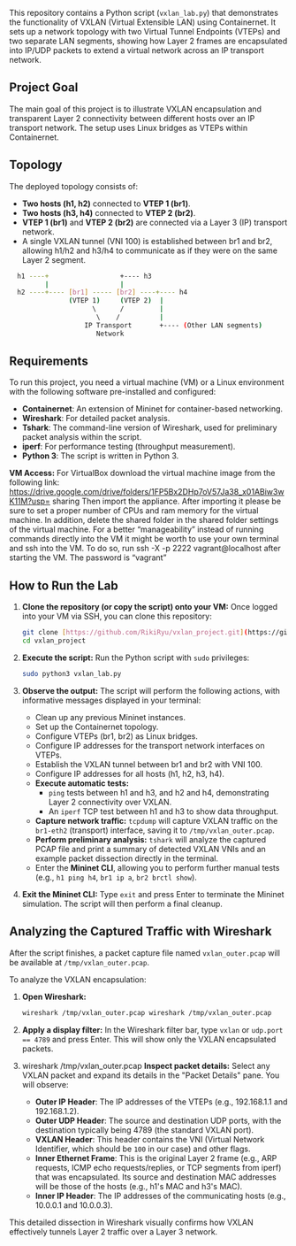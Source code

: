 This repository contains a Python script (`vxlan_lab.py`) that demonstrates the functionality of VXLAN (Virtual Extensible LAN) using Containernet. It sets up a network topology with two Virtual Tunnel Endpoints (VTEPs) and two separate LAN segments, showing how Layer 2 frames are encapsulated into IP/UDP packets to extend a virtual network across an IP transport network.

## Project Goal

The main goal of this project is to illustrate VXLAN encapsulation and transparent Layer 2 connectivity between different hosts over an IP transport network. The setup uses Linux bridges as VTEPs within Containernet.

## Topology

The deployed topology consists of:
* **Two hosts (h1, h2)** connected to **VTEP 1 (br1)**.
* **Two hosts (h3, h4)** connected to **VTEP 2 (br2)**.
* **VTEP 1 (br1)** and **VTEP 2 (br2)** are connected via a Layer 3 (IP) transport network.
* A single VXLAN tunnel (VNI 100) is established between br1 and br2, allowing h1/h2 and h3/h4 to communicate as if they were on the same Layer 2 segment.

```bash
  h1 ----+                  +---- h3
         |                  |
  h2 ----+---- [br1] ----- [br2] ----+---- h4
               (VTEP 1)     (VTEP 2)  |
                     \      /         |
                      \    /          |
                   IP Transport       +---- (Other LAN segments)
                      Network
```

## Requirements

To run this project, you need a virtual machine (VM) or a Linux environment with the following software pre-installed and configured:

* **Containernet**: An extension of Mininet for container-based networking.
* **Wireshark**: For detailed packet analysis.
* **Tshark**: The command-line version of Wireshark, used for preliminary packet analysis within the script.
* **iperf**: For performance testing (throughput measurement).
* **Python 3**: The script is written in Python 3.

**VM Access:**
For VirtualBox download the virtual machine image from the following link:
https://drive.google.com/drive/folders/1FP5Bx2DHp7oV57Ja38_x01ABiw3wK11M?usp=
sharing
Then import the appliance. After importing it please be sure to set a proper number of
CPUs and ram memory for the virtual machine. In addition, delete the shared folder in
the shared folder settings of the virtual machine.
For a better “manageability” instead of running commands directly into the VM it might
be worth to use your own terminal and ssh into the VM. To do so, run
ssh -X -p 2222 vagrant@localhost
after starting the VM. The password is “vagrant”

## How to Run the Lab

1.  **Clone the repository (or copy the script) onto your VM:**
    Once logged into your VM via SSH, you can clone this repository:
    ```bash
    git clone [https://github.com/RikiRyu/vxlan_project.git](https://github.com/RikiRyu/vxlan_project.git)
    cd vxlan_project
    ```

2.  **Execute the script:**
    Run the Python script with `sudo` privileges:
    ```bash
    sudo python3 vxlan_lab.py
    ```

3.  **Observe the output:**
    The script will perform the following actions, with informative messages displayed in your terminal:
    * Clean up any previous Mininet instances.
    * Set up the Containernet topology.
    * Configure VTEPs (br1, br2) as Linux bridges.
    * Configure IP addresses for the transport network interfaces on VTEPs.
    * Establish the VXLAN tunnel between br1 and br2 with VNI 100.
    * Configure IP addresses for all hosts (h1, h2, h3, h4).
    * **Execute automatic tests:**
        * `ping` tests between h1 and h3, and h2 and h4, demonstrating Layer 2 connectivity over VXLAN.
        * An `iperf` TCP test between h1 and h3 to show data throughput.
    * **Capture network traffic:** `tcpdump` will capture VXLAN traffic on the `br1-eth2` (transport) interface, saving it to `/tmp/vxlan_outer.pcap`.
    * **Perform preliminary analysis:** `tshark` will analyze the captured PCAP file and print a summary of detected VXLAN VNIs and an example packet dissection directly in the terminal.
    * Enter the **Mininet CLI**, allowing you to perform further manual tests (e.g., `h1 ping h4`, `br1 ip a`, `br2 brctl show`).

4.  **Exit the Mininet CLI:**
    Type `exit` and press Enter to terminate the Mininet simulation. The script will then perform a final cleanup.

## Analyzing the Captured Traffic with Wireshark

After the script finishes, a packet capture file named `vxlan_outer.pcap` will be available at `/tmp/vxlan_outer.pcap`.

To analyze the VXLAN encapsulation:

1.  **Open Wireshark:**
    ```bash
    wireshark /tmp/vxlan_outer.pcap wireshark /tmp/vxlan_outer.pcap
    ```
2.  **Apply a display filter:**
    In the Wireshark filter bar, type `vxlan` or `udp.port == 4789` and press Enter. This will show only the VXLAN encapsulated packets.

3.  wireshark /tmp/vxlan_outer.pcap **Inspect packet details:**
    Select any VXLAN packet and expand its details in the "Packet Details" pane. You will observe:
    * **Outer IP Header**: The IP addresses of the VTEPs (e.g., 192.168.1.1 and 192.168.1.2).
    * **Outer UDP Header**: The source and destination UDP ports, with the destination typically being 4789 (the standard VXLAN port).
    * **VXLAN Header**: This header contains the VNI (Virtual Network Identifier, which should be `100` in our case) and other flags.
    * **Inner Ethernet Frame**: This is the original Layer 2 frame (e.g., ARP requests, ICMP echo requests/replies, or TCP segments from iperf) that was encapsulated. Its source and destination MAC addresses will be those of the hosts (e.g., h1's MAC and h3's MAC).
    * **Inner IP Header**: The IP addresses of the communicating hosts (e.g., 10.0.0.1 and 10.0.0.3).

This detailed dissection in Wireshark visually confirms how VXLAN effectively tunnels Layer 2 traffic over a Layer 3 network.